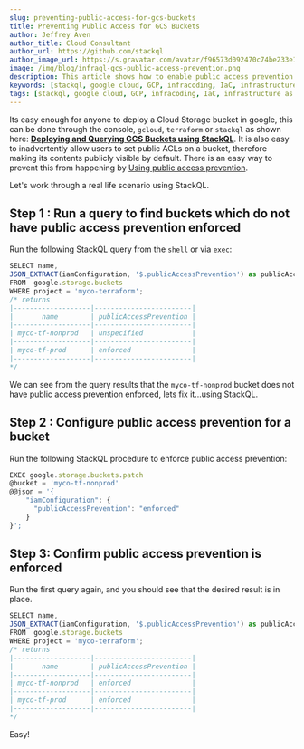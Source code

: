 ```yaml
---
slug: preventing-public-access-for-gcs-buckets
title: Preventing Public Access for GCS Buckets
author: Jeffrey Aven
author_title: Cloud Consultant
author_url: https://github.com/stackql
author_image_url: https://s.gravatar.com/avatar/f96573d092470c74be233e1dded5376f?s=80
image: /img/blog/infraql-gcs-public-access-prevention.png
description: This article shows how to enable public access prevention on Google Cloud Storage (GCS) buckets using StackQL - a SQL based approach to deploying and querying cloud assets.
keywords: [stackql, google cloud, GCP, infracoding, IaC, infrastructure as code, google cloud storage, cloud storage, GCS, cloud security, CSPM]
tags: [stackql, google cloud, GCP, infracoding, IaC, infrastructure as code, google cloud storage, cloud storage, GCS, cloud security, CSPM]
---
```


Its easy enough for anyone to deploy a Cloud Storage bucket in google, this can be done through the console, `gcloud`, `terraform` or `stackql` as shown here: [__Deploying and Querying GCS Buckets using StackQL__](/blog/deploying-and-querying-gcs-buckets-using-stackql).  It is also easy to inadvertently allow users to set public ACLs on a bucket, therefore making its contents publicly visible by default.  There is an easy way to prevent this from happening by [Using public access prevention](https://cloud.google.com/storage/docs/using-public-access-prevention).

Let's work through a real life scenario using StackQL.

## Step 1 : Run a query to find buckets which do not have public access prevention enforced

Run the following StackQL query from the `shell` or via `exec`:

```jsx
SELECT name, 
JSON_EXTRACT(iamConfiguration, '$.publicAccessPrevention') as publicAccessPrevention
FROM  google.storage.buckets
WHERE project = 'myco-terraform';
/* returns
|-------------------|------------------------|
|       name        | publicAccessPrevention |
|-------------------|------------------------|
| myco-tf-nonprod   | unspecified            |
|-------------------|------------------------|
| myco-tf-prod      | enforced               |
|-------------------|------------------------|
*/
```

We can see from the query results that the `myco-tf-nonprod` bucket does not have public access prevention enforced, lets fix it...using StackQL.

## Step 2 : Configure public access prevention for a bucket

Run the following StackQL procedure to enforce public access prevention:

```jsx
EXEC google.storage.buckets.patch 
@bucket = 'myco-tf-nonprod'
@@json = '{
    "iamConfiguration": {
      "publicAccessPrevention": "enforced"
    }
}';
```

## Step 3: Confirm public access prevention is enforced

Run the first query again, and you should see that the desired result is in place.

```jsx
SELECT name, 
JSON_EXTRACT(iamConfiguration, '$.publicAccessPrevention') as publicAccessPrevention
FROM  google.storage.buckets
WHERE project = 'myco-terraform';
/* returns
|-------------------|------------------------|
|       name        | publicAccessPrevention |
|-------------------|------------------------|
| myco-tf-nonprod   | enforced               |
|-------------------|------------------------|
| myco-tf-prod      | enforced               |
|-------------------|------------------------|
*/
```

Easy!